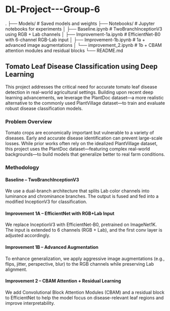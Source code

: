 # DL-Project---Group-6

.
├── Models/                     # Saved models and weights
├── Notebooks/                 # Jupyter notebooks for experiments
│   ├── Baseline.ipynb         # TwoBranchInceptionV3 using RGB + Lab channels
│   ├── Improvement-1a.ipynb   # EfficientNet-B0 with 6-channel RGB-Lab input
│   ├── Improvement-1b.ipynb   # 1a + advanced image augmentations
│   └── improvement_2.ipynb    # 1b + CBAM attention modules and residual blocks
└── README.md



## Tomato Leaf Disease Classification using Deep Learning
This project addresses the critical need for accurate tomato leaf disease detection in real-world agricultural settings. Building upon recent deep learning advancements, we leverage the PlantDoc dataset—a more realistic alternative to the commonly used PlantVillage dataset—to train and evaluate robust disease classification models.

### Problem Overview
Tomato crops are economically important but vulnerable to a variety of diseases. Early and accurate disease identification can prevent large-scale losses. While prior works often rely on the idealized PlantVillage dataset, this project uses the PlantDoc dataset—featuring complex real-world backgrounds—to build models that generalize better to real farm conditions.

### Methodology
#### Baseline – TwoBranchInceptionV3
We use a dual-branch architecture that splits Lab color channels into luminance and chrominance branches. The output is fused and fed into a modified InceptionV3 for classification.

#### Improvement 1A – EfficientNet with RGB+Lab Input
We replace InceptionV3 with EfficientNet-B0, pretrained on ImageNet1K. The input is extended to 6 channels (RGB + Lab), and the first conv layer is adjusted accordingly.

#### Improvement 1B – Advanced Augmentation
To enhance generalization, we apply aggressive image augmentations (e.g., flips, jitter, perspective, blur) to the RGB channels while preserving Lab alignment.

#### Improvement 2 – CBAM Attention + Residual Learning
We add Convolutional Block Attention Modules (CBAM) and a residual block to EfficientNet to help the model focus on disease-relevant leaf regions and improve interpretability.

